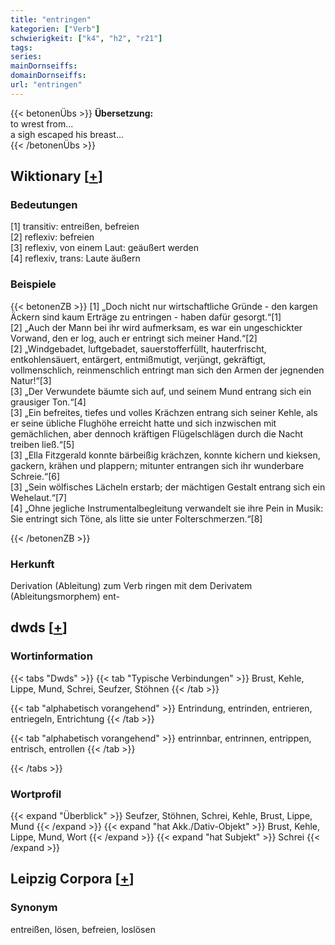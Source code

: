 ```yaml
---
title: "entringen"
kategorien: ["Verb"]
schwierigkeit: ["k4", "h2", "r21"]
tags:
series:
mainDornseiffs:
domainDornseiffs:
url: "entringen"
---
```


{{< betonenÜbs >}}
**Übersetzung:**  
to wrest  from...  
a sigh escaped his breast...  
{{< /betonenÜbs >}}

## Wiktionary [[+](https://de.wiktionary.org/wiki/entringen)]

### Bedeutungen
[1] transitiv: entreißen, befreien  
[2] reflexiv: befreien  
[3] reflexiv, von einem Laut: geäußert werden  
[4] reflexiv, trans: Laute äußern  

### Beispiele
{{< betonenZB >}}
[1] „Doch nicht nur wirtschaftliche Gründe - den kargen Äckern sind kaum Erträge zu entringen - haben dafür gesorgt.“[1]  
[2] „Auch der Mann bei ihr wird aufmerksam, es war ein ungeschickter Vorwand, den er log, auch er entringt sich meiner Hand.“[2]  
[2] „Windgebadet, luftgebadet, sauerstofferfüllt, hauterfrischt, entkohlensäuert, entärgert, entmißmutigt, verjüngt, gekräftigt, vollmenschlich, reinmenschlich entringt man sich den Armen der jegnenden Natur!“[3]  
[3] „Der Verwundete bäumte sich auf, und seinem Mund entrang sich ein grausiger Ton.“[4]  
[3] „Ein befreites, tiefes und volles Krächzen entrang sich seiner Kehle, als er seine übliche Flughöhe erreicht hatte und sich inzwischen mit gemächlichen, aber dennoch kräftigen Flügelschlägen durch die Nacht treiben ließ.“[5]  
[3] „Ella Fitzgerald konnte bärbeißig krächzen, konnte kichern und kieksen, gackern, krähen und plappern; mitunter entrangen sich ihr wunderbare Schreie.“[6]  
[3] „Sein wölfisches Lächeln erstarb; der mächtigen Gestalt entrang sich ein Wehelaut.“[7]  
[4] „Ohne jegliche Instrumentalbegleitung verwandelt sie ihre Pein in Musik: Sie entringt sich Töne, als litte sie unter Folterschmerzen.“[8]  

{{< /betonenZB >}}
### Herkunft
Derivation (Ableitung) zum Verb ringen mit dem Derivatem (Ableitungsmorphem) ent-  



## dwds [[+](https://www.dwds.de/wb/entringen)]

### Wortinformation
{{< tabs "Dwds" >}}
{{< tab "Typische Verbindungen" >}}
Brust, Kehle, Lippe, Mund, Schrei, Seufzer, Stöhnen
{{< /tab >}}

{{< tab "alphabetisch vorangehend" >}}
Entrindung, entrinden, entrieren, entriegeln, Entrichtung
{{< /tab >}}

{{< tab "alphabetisch vorangehend" >}}
entrinnbar, entrinnen, entrippen, entrisch, entrollen
{{< /tab >}}

{{< /tabs >}}

### Wortprofil
{{< expand "Überblick" >}} Seufzer, Stöhnen, Schrei, Kehle, Brust, Lippe, Mund {{< /expand >}}
{{< expand "hat Akk./Dativ-Objekt" >}} Brust, Kehle, Lippe, Mund, Wort {{< /expand >}}
{{< expand "hat Subjekt" >}} Schrei {{< /expand >}}

## Leipzig Corpora [[+](https://corpora.uni-leipzig.de/en/res?word=entringen&corpusId=deu_newscrawl-public_2018)]


### Synonym
entreißen, lösen, befreien, loslösen

